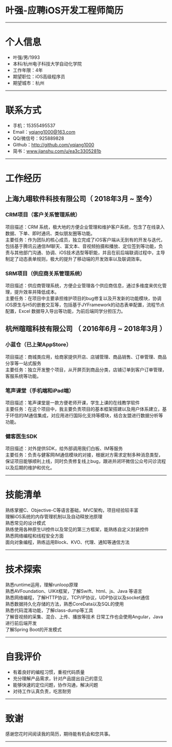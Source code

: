 # 叶强-应聘iOS开发工程师简历

---
# 个人信息
 - 叶强/男/1993 
 - 本科/杭州电子科技大学自动化学院 
 - 工作年限：4年
 - 期望职位：iOS高级程序员
 - 期望城市：杭州
---

# 联系方式
- 手机：15355495537
- Email：yqiang1000@163.com
- QQ/微信号：925889828
- Github：http://github.com/yqiang1000
- 简书：www.jianshu.com/u/ea3c3305281b
---

# 工作经历
## 上海九翊软件科技有限公司（ 2018年3月 ~ 至今）

### CRM项目（客户关系管理系统）
项目描述：CRM 系统，极大地的方便企业管理和维护客户系统，包含了在线录入数据、下单、即时通讯、类似朋友圈等功能。<br>
主要任务：作为团队的核心成员，独立完成了iOS客户端从无到有的开发与迭代，包括基于腾讯云通信IM聊天、富文本、音视频拍摄和播放、定位签到等功能，负责与其他部门沟通、协调、iOS技术选型等职能，并且在前后端联调过程中，主导制定了动态表单规则，极大的提升了移动端的开发效率以及联调效率。

### SRM项目（供应商关系管理系统）
项目描述：供应商管理系统，方便企业管理各个供应商信息，通过多维度来优化管理，提升效率并降低成本。<br>
主要任务：在项目中主要承担维护项目的bug修复以及开发新的功能模块，协调iOS原生与H5的嵌套交互等，包括基于JYFramework的动态表单配置，流程节点配置，Excel 数据导入导出等功能，为前后端同学分担压力。

## 杭州暄暄科技有限公司 （ 2016年6月 ~ 2018年3月 ）

### 小蓝仓（已上架AppStore）
项目描述：商城类应用，给商家提供开店、店铺管理、商品销售、订单管理、商品分享等一站式服务 <br>
主要任务：独立开发整个项目，从开屏页到商品分类，店铺订单到客户订单管理，客服系统等功能。

### 笔声课堂（手机端和iPad端）
项目描述：笔声课堂是一款方便老师开课，学生上课的在线教学软件<br>
主要任务：在这个项目中，我主要负责项目的基本框架搭建以及用户体系建立，基于环信的IM通信集成，对应用进行国际化支持等模块，结合友盟进行数据分析等功能。

### 健客医生SDK
项目描述：对外提供SDK，给外部调用我们白板、IM等服务<br>
主要任务：负责与健客网IM通信模块的对接，根据对方需求定制多种消息类型，保证项目能够顺利上线，同时负责修复线上bug，跟进并闭环微信公众号问诊流程以及后期的维护和优化。

---

# 技能清单
熟练掌握C、Objective-C等语言基础，MVC架构，项目经验较丰富<br>
理解iOS系统的内存管理机制以及自动释放池原理<br>
熟悉常见的设计模式<br>
熟练使用各种原生UI控件以及常见的第三方框架，能熟练自定义封装控件<br>
熟悉网络编程和线程安全方面<br>
面向对象编程，熟练运用Block、KVO、代理、通知等通信方法<br>

---

# 技术探索

熟悉runtime运用，理解runloop原理<br>
熟悉AVFoundation、UIKit框架，了解Swift、html、js、Java 等语言<br>
熟悉网络编程，了解HTTP协议，TCP/IP协议，UDP协议以及socket通信<br>
熟悉数据持久化存储的方法，熟悉CoreData以及SQL的使用<br>
熟悉代码混淆功能，了解class-dump等工具<br>
了解音视频的采集、混合、上传、播放等技术
日常工作也会使用Angular，Java进行前后端开发<br>
了解Spring Boot的开发模式

---

# 自我评价
- 有着良好的编程习惯，重视代码质量<br>
- 充分理解产品需求，针对产品提出自己的意见<br>
- 能够快速的定位问题，协作沟通，解决问题<br>
- 对待工作认真负责，吃苦耐劳

---

# 致谢
 感谢您花时间阅读我的简历，期待能有机会和您共事。
 
 ---

